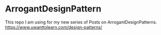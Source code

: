 # ArrogantDesignPattern
This repo I am using for my new series of Posts on ArrogantDesignPatterns. https://www.uwanttolearn.com/design-patterns/
